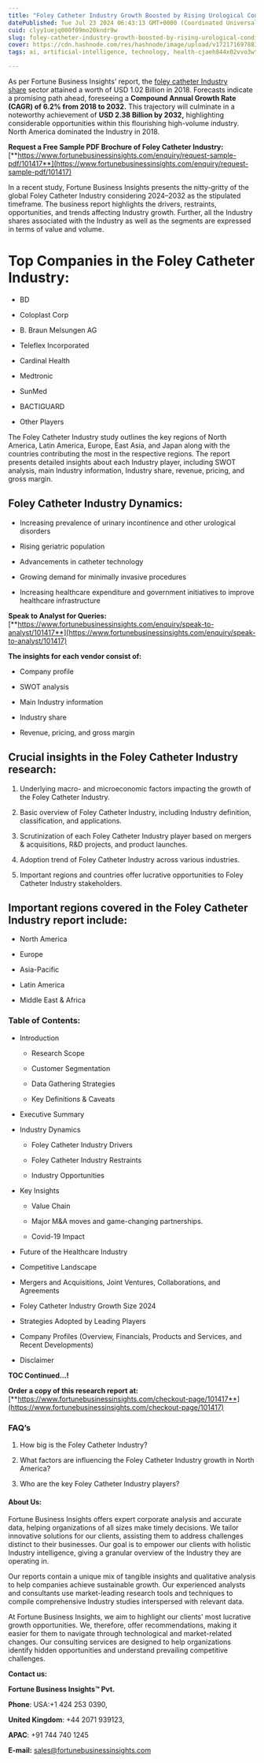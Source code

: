 ```yaml
---
title: "Foley Catheter Industry Growth Boosted by Rising Urological Conditions"
datePublished: Tue Jul 23 2024 06:43:13 GMT+0000 (Coordinated Universal Time)
cuid: clyy1uejq000f09mo20kndr9w
slug: foley-catheter-industry-growth-boosted-by-rising-urological-conditions
cover: https://cdn.hashnode.com/res/hashnode/image/upload/v1721716978836/b3c18ae4-1ce4-4c6b-ae10-d65bf3ce8622.png
tags: ai, artificial-intelligence, technology, health-cjaeh844x02vvo3wtj5r2s75q, healthcare

---
```


As per Fortune Business Insights’ report, the [foley catheter Industry share](https://www.fortunebusinessinsights.com/market-reports/foley-catheters-market-101417) sector attained a worth of USD 1.02 Billion in 2018. Forecasts indicate a promising path ahead, foreseeing a **Compound Annual Growth Rate (CAGR) of 6.2% from 2018 to 2032.** This trajectory will culminate in a noteworthy achievement of **USD 2.38 Billion by 2032,** highlighting considerable opportunities within this flourishing high-volume industry. North America dominated the Industry in 2018.

**Request a Free Sample PDF Brochure of Foley Catheter Industry:** [**https://www.fortunebusinessinsights.com/enquiry/request-sample-pdf/101417**](https://www.fortunebusinessinsights.com/enquiry/request-sample-pdf/101417)

In a recent study, Fortune Business Insights presents the nitty-gritty of the global Foley Catheter Industry considering 2024–2032 as the stipulated timeframe. The business report highlights the drivers, restraints, opportunities, and trends affecting Industry growth. Further, all the Industry shares associated with the Industry as well as the segments are expressed in terms of value and volume.

# **Top Companies in the Foley Catheter Industry:**

* BD
    
* Coloplast Corp
    
* B. Braun Melsungen AG
    
* Teleflex Incorporated
    
* Cardinal Health
    
* Medtronic
    
* SunMed
    
* BACTIGUARD
    
* Other Players
    

The Foley Catheter Industry study outlines the key regions of North America, Latin America, Europe, East Asia, and Japan along with the countries contributing the most in the respective regions. The report presents detailed insights about each Industry player, including SWOT analysis, main Industry information, Industry share, revenue, pricing, and gross margin.

## Foley Catheter Industry **Dynamics**:

* Increasing prevalence of urinary incontinence and other urological disorders
    
* Rising geriatric population
    
* Advancements in catheter technology
    
* Growing demand for minimally invasive procedures
    
* Increasing healthcare expenditure and government initiatives to improve healthcare infrastructure
    

**Speak to Analyst for Queries:** [**https://www.fortunebusinessinsights.com/enquiry/speak-to-analyst/101417**](https://www.fortunebusinessinsights.com/enquiry/speak-to-analyst/101417)

**The insights for each vendor consist of:**

* Company profile
    
* SWOT analysis
    
* Main Industry information
    
* Industry share
    
* Revenue, pricing, and gross margin
    

## **Crucial insights in the Foley Catheter Industry research:**

1. Underlying macro- and microeconomic factors impacting the growth of the Foley Catheter Industry.
    
2. Basic overview of Foley Catheter Industry, including Industry definition, classification, and applications.
    
3. Scrutinization of each Foley Catheter Industry player based on mergers & acquisitions, R&D projects, and product launches.
    
4. Adoption trend of Foley Catheter Industry across various industries.
    
5. Important regions and countries offer lucrative opportunities to Foley Catheter Industry stakeholders.
    

## **Important regions covered in the Foley Catheter Industry report include:**

* North America
    
* Europe
    
* Asia-Pacific
    
* Latin America
    
* Middle East & Africa
    

### **Table of Contents:**

* Introduction
    
    * Research Scope
        
    * Customer Segmentation
        
    * Data Gathering Strategies
        
    * Key Definitions & Caveats
        
* Executive Summary
    
* Industry Dynamics
    
    * Foley Catheter Industry Drivers
        
    * Foley Catheter Industry Restraints
        
    * Industry Opportunities
        
* Key Insights
    
    * Value Chain
        
    * Major M&A moves and game-changing partnerships.
        
    * Covid-19 Impact
        
* Future of the Healthcare Industry
    
* Competitive Landscape
    
* Mergers and Acquisitions, Joint Ventures, Collaborations, and Agreements
    
* Foley Catheter Industry Growth Size 2024
    
* Strategies Adopted by Leading Players
    
* Company Profiles (Overview, Financials, Products and Services, and Recent Developments)
    
* Disclaimer
    

**TOC Continued…!**

**Order a copy of this research report at:** [**https://www.fortunebusinessinsights.com/checkout-page/101417**](https://www.fortunebusinessinsights.com/checkout-page/101417)

### **FAQ’s**

1. How big is the Foley Catheter Industry?
    
2. What factors are influencing the Foley Catheter Industry growth in North America?
    
3. Who are the key Foley Catheter Industry players?
    

#### **About Us:**

Fortune Business Insights offers expert corporate analysis and accurate data, helping organizations of all sizes make timely decisions. We tailor innovative solutions for our clients, assisting them to address challenges distinct to their businesses. Our goal is to empower our clients with holistic Industry intelligence, giving a granular overview of the Industry they are operating in.

Our reports contain a unique mix of tangible insights and qualitative analysis to help companies achieve sustainable growth. Our experienced analysts and consultants use market-leading research tools and techniques to compile comprehensive Industry studies interspersed with relevant data.

At Fortune Business Insights, we aim to highlight our clients' most lucrative growth opportunities. We, therefore, offer recommendations, making it easier for them to navigate through technological and market-related changes. Our consulting services are designed to help organizations identify hidden opportunities and understand prevailing competitive challenges.

**Contact us:**

**Fortune Business Insights™ Pvt.**

**Phone**: USA:+1 424 253 0390,

**United Kingdom**: +44 2071 939123,

**APAC**: +91 744 740 1245

**E-mail:** [sales@fortunebusinessinsights.com](mailto:sales@fortunebusinessinsights.com)